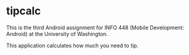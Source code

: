 # tipcalc

This is the third Android assignment for INFO 448 (Mobile Development: Android) at the University of Washington.

This application calculates how much you need to tip.
